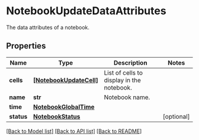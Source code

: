 # NotebookUpdateDataAttributes

The data attributes of a notebook.

## Properties
Name | Type | Description | Notes
------------ | ------------- | ------------- | -------------
**cells** | [**[NotebookUpdateCell]**](NotebookUpdateCell.md) | List of cells to display in the notebook. | 
**name** | **str** | Notebook name. | 
**time** | [**NotebookGlobalTime**](NotebookGlobalTime.md) |  | 
**status** | [**NotebookStatus**](NotebookStatus.md) |  | [optional] 

[[Back to Model list]](README.md#documentation-for-models) [[Back to API list]](README.md#documentation-for-api-endpoints) [[Back to README]](README.md)


